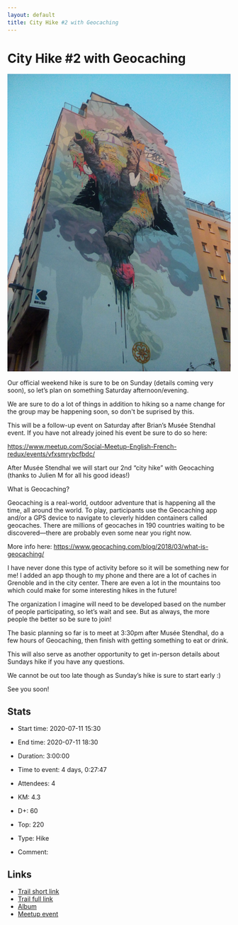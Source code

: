```yaml
---
layout: default
title: City Hike #2 with Geocaching 
---
```


# City Hike #2 with Geocaching 

![2020-07-11](/Stats/img/orig/2020-07-11.jpg)

Our official weekend hike is sure to be on Sunday (details coming very soon), so let’s plan on something Saturday afternoon/evening.

We are sure to do a lot of things in addition to hiking so a name change for the group may be happening soon, so don't be suprised by this.

This will be a follow-up event on Saturday after Brian’s Musée Stendhal event. If you have not already joined his event be sure to do so here:

https://www.meetup.com/Social-Meetup-English-French-redux/events/vfxsmrybcfbdc/

After Musée Stendhal we will start our 2nd “city hike” with Geocaching (thanks to Julien M for all his good ideas!)

What is Geocaching?

Geocaching is a real-world, outdoor adventure that is happening all the time, all around the world. To play, participants use the Geocaching app and/or a GPS device to navigate to cleverly hidden containers called geocaches. There are millions of geocaches in 190 countries waiting to be discovered—there are probably even some near you right now.

More info here: https://www.geocaching.com/blog/2018/03/what-is-geocaching/

I have never done this type of activity before so it will be something new for me! I added an app though to my phone and there are a lot of caches in Grenoble and in the city center. There are even a lot in the mountains too which could make for some interesting hikes in the future!

The organization I imagine will need to be developed based on the number of people participating, so let’s wait and see. But as always, the more people the better so be sure to join!

The basic planning so far is to meet at 3:30pm after Musée Stendhal, do a few hours of Geocaching, then finish with getting something to eat or drink.

This will also serve as another opportunity to get in-person details about Sundays hike if you have any questions.

We cannot be out too late though as Sunday’s hike is sure to start early :)

See you soon!

## Stats

- Start time: 2020-07-11 15:30
- End time: 2020-07-11 18:30
- Duration: 3:00:00
- Time to event: 4 days, 0:27:47
- Attendees: 4

- KM: 4.3
- D+: 60
- Top: 220
- Type: Hike
- Comment: 

## Links

- [Trail short link](https://frama.link/XsStAy4E)
- [Trail full link]()
- [Album](https://binnette.github.io/GacImg2020/)
- [Meetup event](https://www.meetup.com/grenoble-adventure-club-english-french/events/271771141/)
